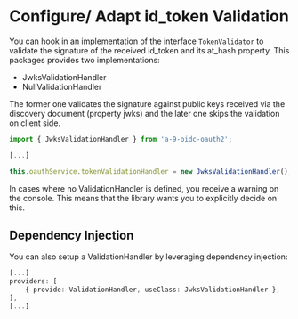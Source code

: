 # Configure/ Adapt id_token Validation

You can hook in an implementation of the interface ``TokenValidator`` to validate the signature of the received id_token and its at_hash property. This packages provides two implementations:

- JwksValidationHandler
- NullValidationHandler

The former one validates the signature against public keys received via the discovery document (property jwks) and the later one skips the validation on client side.

```TypeScript
import { JwksValidationHandler } from 'a-9-oidc-oauth2';

[...]

this.oauthService.tokenValidationHandler = new JwksValidationHandler();
```

In cases where no ValidationHandler is defined, you receive a warning on the console. This means that the library wants you to explicitly decide on this.

## Dependency Injection

You can also setup a ValidationHandler by leveraging dependency injection:

```TypeScript
[...]
providers: [
    { provide: ValidationHandler, useClass: JwksValidationHandler },
],
[...]
```
